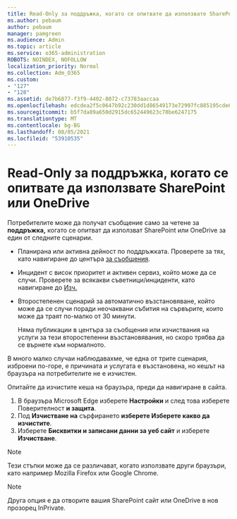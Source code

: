 ```yaml
---
title: Read-Only за поддръжка, когато се опитвате да използвате SharePoint или OneDrive
ms.author: pebaum
author: pebaum
manager: pamgreen
ms.audience: Admin
ms.topic: article
ms.service: o365-administration
ROBOTS: NOINDEX, NOFOLLOW
localization_priority: Normal
ms.collection: Adm_O365
ms.custom:
- "127"
- "128"
ms.assetid: de7b6877-f3f9-4402-8072-c73783aaccaa
ms.openlocfilehash: edcdea2f5c0647b92c230dd1d86549173e72997fc885195cde688b3b17710a2c
ms.sourcegitcommit: b5f7da89a650d2915dc652449623c78be6247175
ms.translationtype: MT
ms.contentlocale: bg-BG
ms.lasthandoff: 08/05/2021
ms.locfileid: "53910535"
---
```

# <a name="read-only-for-maintenance-message-when-attempting-to-use-sharepoint-or-onedrive"></a>Read-Only за поддръжка, когато се опитвате да използвате SharePoint или OneDrive

Потребителите може да получат съобщение само за четене за **поддръжка,** когато се опитват да използват SharePoint или OneDrive за един от следните сценарии. 

-   Планирана или активна дейност по поддръжката.  Проверете за тях, като навигиране до центъра [за съобщения](https://portal.office.com/adminportal/home#/messagecenter).
-   Инцидент с висок приоритет и активен сервиз, който може да се случи. Проверете за всякакви съветници/инциденти, като навигиране до [Изч.](https://portal.office.com/adminportal/home#/servicehealth)
-   Второстепенен сценарий за автоматично възстановяване, който може да се случи поради неочаквани събития на сървърите, които може да траят по-малко от 30 минути. 
    
    Няма публикации в центъра за съобщения или изчиствания на услуги за тези второстепенни възстановявания, но скоро трябва да се върнете към нормалното.

В много малко случаи наблюдавахме, че една от трите сценария, изброени по-горе, е причината и услугата е възстановена, но кешът на браузъра на потребителите не е изчистен.

Опитайте да изчистите кеша на браузъра, преди да навигиране в сайта.

1. В браузъра Microsoft Edge изберете **Настройки** и след това изберете Поверителност **и защита**.
2. Под **Изчистване на** сърфирането **изберете Изберете какво да изчистите**.
3. Изберете **Бисквитки и записани данни за уеб сайт** и изберете **Изчистване**.

>[!Note] 
> Тези стъпки може да се различават, когато използвате други браузъри, като например Mozilla Firefox или Google Chrome.

>[!Note] 
> Друга опция е да отворите вашия SharePoint сайт или OneDrive в нов прозорец InPrivate.